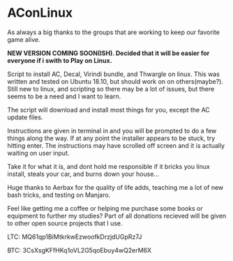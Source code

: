 # AConLinux
As always a big thanks to the groups that are working to keep our favorite game alive.

**NEW VERSION COMING SOON(ISH). Decided that it will be easier for everyone if i swith to Play on Linux.**

Script to install AC, Decal, Virindi bundle, and Thwargle on linux. This was written and tested on Ubuntu 18.10, but should work on on others(maybe?). Still new to linux, and scripting so there may be a lot of issues, but there seems to be a need and I want to learn.

The script will download and install most things for you, except the AC update files.

Instructions are given in terminal in and you will be prompted to do a few things along the way. If at any point the installer appears to be stuck, try hitting enter. The instructions may have scrolled off screen and it is actually waiting on user input.

Take it for what it is, and dont hold me responsible if it bricks you linux install, steals your car, and burns down your house...


Huge thanks to Aerbax for the quality of life adds, teaching me a lot of new bash tricks, and testing on Manjaro.







Feel like getting me a coffee or helping me purchase some books or equipment to further my studies? Part of all donations recieved will be given to other open source projects that I use.

LTC: MQ61qp1BiMtkrkwEzwoofkDrzjdUGpRz7J

BTC: 3CsXsgKFfHKq1oVL2G5qoEbuy4wQ2erM6X
